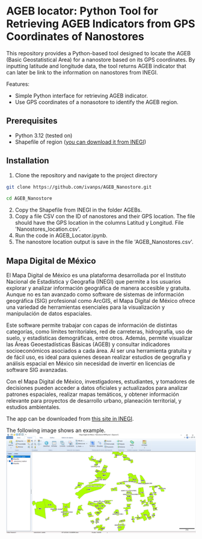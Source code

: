 # AGEB locator: Python Tool for Retrieving AGEB Indicators from GPS Coordinates of Nanostores
This repository provides a Python-based tool designed to locate the AGEB (Basic Geostatistical Area) for a nanostore based on its GPS coordinates. By inputting latitude and longitude data, the tool returns AGEB indicator that can later be link to the information on nanostores from INEGI. 

Features:
* Simple Python interface for retrieving AGEB indicator.
* Use GPS coordinates of a nonasotore to identify the AGEB region.

## Prerequisites

- Python 3.12 (tested on)
- Shapefile of region ([you can download it from INEGI](https://www.inegi.org.mx/temas/mg/))

## Installation

1. Clone the repository and navigate to the project directory
```bash
git clone https://github.com/ivanps/AGEB_Nanostore.git
```

```bash
cd AGEB_Nanostore
```
2. Copy the Shapefile from INEGI in the folder AGEBs.
3. Copy a file CSV con the ID of nanostores and their GPS location. The file should have the GPS location in the columns Latitud y Longitud. File 'Nanostores_location.csv'.
4. Run the code in AGEB_Locator.ipynb.
5. The nanostore location output is save in the file 'AGEB_Nanostores.csv'.

## Mapa Digital de México

El Mapa Digital de México es una plataforma desarrollada por el Instituto Nacional de Estadística y Geografía (INEGI) que permite a los usuarios explorar y analizar información geográfica de manera accesible y gratuita. Aunque no es tan avanzado como software de sistemas de información geográfica (SIG) profesional como ArcGIS, el Mapa Digital de México ofrece una variedad de herramientas esenciales para la visualización y manipulación de datos espaciales.

Este software permite trabajar con capas de información de distintas categorías, como límites territoriales, red de carreteras, hidrografía, uso de suelo, y estadísticas demográficas, entre otros. Además, permite visualizar las Áreas Geoestadísticas Básicas (AGEB) y consultar indicadores socioeconómicos asociados a cada área. Al ser una herramienta gratuita y de fácil uso, es ideal para quienes desean realizar estudios de geografía y análisis espacial en México sin necesidad de invertir en licencias de software SIG avanzadas.

Con el Mapa Digital de México, investigadores, estudiantes, y tomadores de decisiones pueden acceder a datos oficiales y actualizados para analizar patrones espaciales, realizar mapas temáticos, y obtener información relevante para proyectos de desarrollo urbano, planeación territorial, y estudios ambientales.

The app can be downloaded from [this site in INEGI](https://www.inegi.org.mx/temas/mapadigital/#Descargas).

The following image shows an example.
![Example Image](Images/Nanostores_MDM.png)